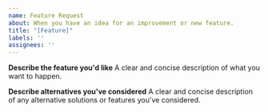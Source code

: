 ```yaml
---
name: Feature Request
about: When you have an idea for an improvement or new feature.
title: "[Feature]"
labels: ''
assignees: ''
---
```


**Describe the feature you'd like**
A clear and concise description of what you want to happen.

**Describe alternatives you've considered**
A clear and concise description of any alternative solutions or features you've considered.
